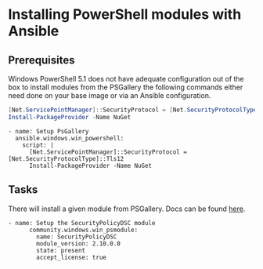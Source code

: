 # Installing PowerShell modules with Ansible

## Prerequisites
Windows PowerShell 5.1 does not have adequate configuration out of the box to install modules from the PSGallery the following commands either need done on your base image or via an Ansible configuration.

```powershell
[Net.ServicePointManager]::SecurityProtocol = [Net.SecurityProtocolType]::Tls12
Install-PackageProvider -Name NuGet
```

```ansible
- name: Setup PsGallery
  ansible.windows.win_powershell:
    script: |
      [Net.ServicePointManager]::SecurityProtocol = [Net.SecurityProtocolType]::Tls12
      Install-PackageProvider -Name NuGet
```

## Tasks
There will install a given module from PSGallery. Docs can be found [here](https://docs.ansible.com/ansible/latest/collections/community/windows/win_psmodule_module.html).

```ansible
- name: Setup the SecurityPolicyDSC module
      community.windows.win_psmodule:
        name: SecurityPolicyDSC
        module_version: 2.10.0.0
        state: present
        accept_license: true
```
